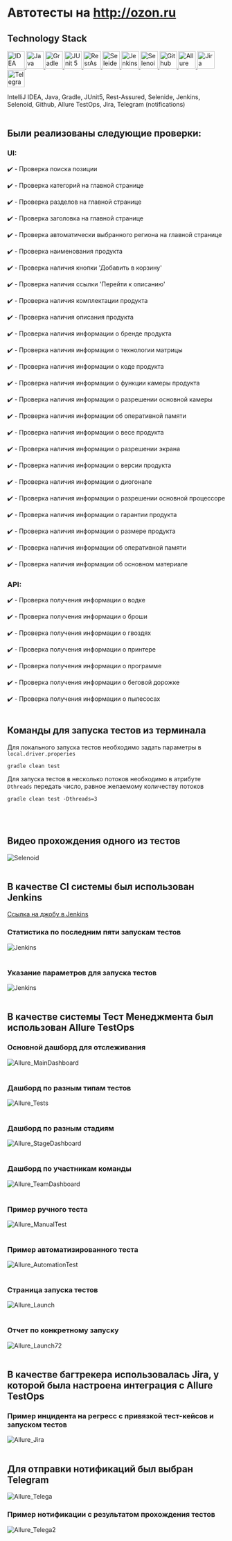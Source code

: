 # Автотесты на http://ozon.ru

## Technology Stack
<a href="https://www.jetbrains.com/idea/">
    <img src="https://starchenkov.pro/qa-guru/img/skills/Intelij_IDEA.svg" width="40" height="40"  alt="IDEA"/>
</a>
<a href="https://www.jetbrains.com/idea/">
    <img src="https://starchenkov.pro/qa-guru/img/skills/Java.svg" width="40" height="40"  alt="Java"/>
</a>
<a href="https://www.jetbrains.com/idea/">
    <img src="https://starchenkov.pro/qa-guru/img/skills/Gradle.svg" width="40" height="40"  alt="Gradle"/>
</a>
<a href="https://www.jetbrains.com/idea/">
    <img src="https://starchenkov.pro/qa-guru/img/skills/JUnit5.svg" width="40" height="40"  alt="JUnit 5"/>
</a>
<a href="https://www.jetbrains.com/idea/">
    <img src="https://starchenkov.pro/qa-guru/img/skills/Rest-Assured.svg" width="40" height="40"  alt="ResrAssured"/>
</a>
<a href="https://www.jetbrains.com/idea/">
    <img src="https://starchenkov.pro/qa-guru/img/skills/Selenide.svg" width="40" height="40"  alt="Seleide"/>
</a>
<a href="https://www.jetbrains.com/idea/">
    <img src="https://starchenkov.pro/qa-guru/img/skills/Jenkins.svg" width="40" height="40"  alt="Jenkins"/>
</a>
<a href="https://www.jetbrains.com/idea/">
    <img src="https://starchenkov.pro/qa-guru/img/skills/Selenoid.svg" width="40" height="40"  alt="Selenoid"/>
</a>
<a href="https://www.jetbrains.com/idea/">
    <img src="https://starchenkov.pro/qa-guru/img/skills/Github.svg" width="40" height="40"  alt="Github"/>
</a>
<a href="https://www.jetbrains.com/idea/">
    <img src="https://starchenkov.pro/qa-guru/img/skills/Allure_EE.svg" width="40" height="40"  alt="Allure TestOps"/>
</a>
<a href="https://www.jetbrains.com/idea/">
    <img src="https://starchenkov.pro/qa-guru/img/skills/Jira.svg" width="40" height="40"  alt="Jira"/>
</a>
<a href="https://www.jetbrains.com/idea/">
    <img src="https://starchenkov.pro/qa-guru/img/skills/Telegram.svg" width="40" height="40"  alt="Telegram"/>
</a>

IntelliJ IDEA, Java, Gradle, JUnit5, Rest-Assured, Selenide, Jenkins, Selenoid, Github, Allure TestOps, Jira, Telegram (notifications)
<br><br>

## Были реализованы следующие проверки:
### UI:

:heavy_check_mark: - Проверка поиска позиции

:heavy_check_mark: - Проверка категорий на главной странице

:heavy_check_mark: - Проверка разделов на главной странице

:heavy_check_mark: - Проверка заголовка на главной странице

:heavy_check_mark: - Проверка автоматически выбранного региона на главной странице

:heavy_check_mark: - Проверка наименования продукта

:heavy_check_mark: - Проверка наличия кнопки 'Добавить в корзину'

:heavy_check_mark: - Проверка наличия ссылки 'Перейти к описанию'

:heavy_check_mark: - Проверка наличия комплектации продукта

:heavy_check_mark: - Проверка наличия описания продукта

:heavy_check_mark: - Проверка наличия информации о бренде продукта

:heavy_check_mark: - Проверка наличия информации о технологии матрицы

:heavy_check_mark: - Проверка наличия информации о коде продукта

:heavy_check_mark: - Проверка наличия информации о функции камеры продукта

:heavy_check_mark: - Проверка наличия информации о разрешении основной камеры

:heavy_check_mark: - Проверка наличия информации об оперативной памяти

:heavy_check_mark: - Проверка наличия информации о весе продукта

:heavy_check_mark: - Проверка наличия информации о разрешении экрана

:heavy_check_mark: - Проверка наличия информации о версии продукта

:heavy_check_mark: - Проверка наличия информации о диогонале

:heavy_check_mark: - Проверка наличия информации о разрешении основной процессоре

:heavy_check_mark: - Проверка наличия информации о гарантии продукта

:heavy_check_mark: - Проверка наличия информации о размере продукта

:heavy_check_mark: - Проверка наличия информации об оперативной памяти

:heavy_check_mark: - Проверка наличия информации об основном материале

### API:

:heavy_check_mark: - Проверка получения информации о водке

:heavy_check_mark: - Проверка получения информации о броши

:heavy_check_mark: - Проверка получения информации о гвоздях

:heavy_check_mark: - Проверка получения информации о принтере

:heavy_check_mark: - Проверка получения информации о программе

:heavy_check_mark: - Проверка получения информации о беговой дорожке

:heavy_check_mark: - Проверка получения информации о пылесосах
<br><br>
## Команды для запуска тестов из терминала
Для локального запуска тестов необходимо задать параметры в `local.driver.properies`
```
gradle clean test
```
Для запуска тестов в несколько потоков необходимо в атрибуте `Dthreads` передать число, равное желаемому количеству потоков
```
gradle clean test -Dthreads=3
```
<br><br>
## Видео прохождения одного из тестов
![Selenoid](src/test/resources/files/test_run.gif)
<br><br>

## В качестве CI системы был использован Jenkins
[Ссылка на джобу в Jenkins](https://jenkins.autotests.cloud/job/c05-ebogdanovaa-graduationProject/)
### Статистика по последним пяти запускам тестов
![Jenkins](src/test/resources/files/Jenkins.jpg)
<br><br>

### Указание параметров для запуска тестов
![Jenkins](src/test/resources/files/Jenkins1.jpg)
<br><br>

## В качестве системы Тест Менеджмента был использован Allure TestOps
### Основной дашборд для отслеживания
![Allure_MainDashboard](src/test/resources/files/Allure_dashboars1.jpg)
<br><br>

### Дашборд по разным типам тестов
![Allure_Tests](src/test/resources/files/Allure_dashboars2.jpg)
<br><br>

### Дашборд по разным стадиям
![Allure_StageDashboard](src/test/resources/files/Allure_dashboars3.jpg)
<br><br>

### Дашборд по участникам команды
![Allure_TeamDashboard](src/test/resources/files/Allure_dashboars4.jpg)
<br><br>

### Пример ручного теста
![Allure_ManualTest](src/test/resources/files/Allure_dashboars5.jpg)
<br><br>

### Пример автоматизированного теста
![Allure_AutomationTest](src/test/resources/files/Allure_dashboars6.jpg)
<br><br>

### Страница запуска тестов
![Allure_Launch](src/test/resources/files/Allure_dashboars7.jpg)
<br><br>

### Отчет по конкретному запуску
![Allure_Launch72](src/test/resources/files/Allure_dashboars8.jpg)
<br><br>

## В качестве багтрекера использовалась Jira, у которой была настроена интеграция с Allure TestOps
### Пример инцидента на регресс с привязкой тест-кейсов и запуском тестов
![Allure_Jira](src/test/resources/files/JIRA.jpg)
<br><br>

## Для отправки нотификаций был выбран Telegram
![Allure_Telega](src/test/resources/files/Notifications.gif)
### Пример нотификации с результатом прохождения тестов

![Allure_Telega2](src/test/resources/files/Notifications.jpg)
